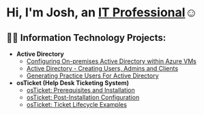 <h1>Hi, I'm Josh, an <a href="https://linkedin.com/in/Josh">IT Professional</a>☺</h1>

<h2>👨‍💻 Information Technology Projects:</h2>

- <b>Active Directory</b>
  - [Configuring On-premises Active Directory within Azure VMs](https://github.com/Josh-arendt/configure_ad)
  - [Active Directory - Creating Users, Admins and Clients](https://github.com/Josh-arendt/AD_Creating_Users_Admins_Clients)
  - [Generating Practice Users For Active Directory](https://github.com/Josh-arendt/Generating_Practice_Users_For_AD/blob/main/README.md)
- <b>osTicket (Help Desk Ticketing System)</b>
  - [osTicket: Prerequisites and Installation](https://github.com/Josh-arendt/osticket-prereqs)
  - [osTicket: Post-Installation Configuration](https://github.com/joshmadakorcc/post-install-config)
  - [osTicket: Ticket Lifecycle Examples](https://github.com/joshmadakorcc/ticket-lifecycle)



